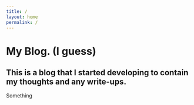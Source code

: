 ```yaml
---
title: /
layout: home
permalink: /
---
```

# My Blog. (I guess)
This is a blog that I started developing to contain my thoughts and any
write-ups.
---
Something
